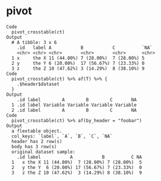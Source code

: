 # pivot

    Code
      pivot_crosstable(ct)
    Output
      # A tibble: 3 x 6
        .id   label A           B           C          `NA` 
        <chr> <chr> <chr>       <chr>       <chr>      <chr>
      1 x     the X 11 (44.00%) 7 (28.00%)  7 (28.00%) 5    
      2 y     the Y 6 (20.00%)  17 (56.67%) 7 (23.33%) 0    
      3 z     the Z 10 (47.62%) 3 (14.29%)  8 (38.10%) 9    
    Code
      pivot_crosstable(ct) %>% af(T) %>% {
        .$header$dataset
      }
    Output
        .id label        A        B        C       NA
      1 .id label Variable Variable Variable Variable
      2 .id label        A        B        C       NA
    Code
      pivot_crosstable(ct) %>% af(by_header = "foobar")
    Output
      a flextable object.
      col_keys: `label`, `A`, `B`, `C`, `NA` 
      header has 2 row(s) 
      body has 3 row(s) 
      original dataset sample: 
        .id label           A           B          C NA
      1   x the X 11 (44.00%)  7 (28.00%) 7 (28.00%)  5
      2   y the Y  6 (20.00%) 17 (56.67%) 7 (23.33%)  0
      3   z the Z 10 (47.62%)  3 (14.29%) 8 (38.10%)  9

